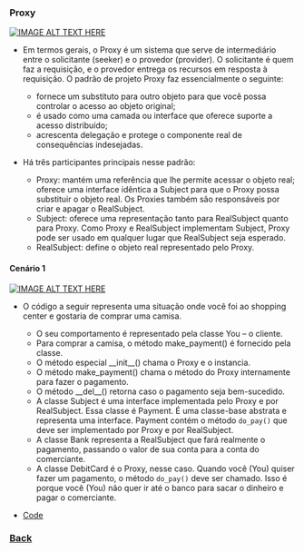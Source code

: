 ### Proxy
[![IMAGE ALT TEXT HERE](http://img.youtube.com/vi/FM7H1JD8aUo/1.jpg)](http://www.youtube.com/watch?v=FM7H1JD8aUo)
- Em termos gerais, o Proxy é um sistema que serve de intermediário entre o solicitante (seeker) e o provedor (provider). O solicitante é quem faz a requisição, e o provedor entrega os recursos em resposta à requisição. O padrão de projeto Proxy faz essencialmente o seguinte:
  - fornece um substituto para outro objeto para que você possa controlar o acesso ao objeto original;
  - é usado como uma camada ou interface que oferece suporte a acesso distribuído;
  - acrescenta delegação e protege o componente real de consequências indesejadas.

- Há três participantes principais nesse padrão: 
  - Proxy: mantém uma referência que lhe permite acessar o objeto real; oferece uma interface idêntica a Subject para que o Proxy possa substituir o objeto real. Os Proxies também são responsáveis por criar e apagar o RealSubject.
  - Subject: oferece uma representação tanto para RealSubject quanto para Proxy. Como Proxy e RealSubject implementam Subject, Proxy pode ser usado em qualquer lugar que RealSubject seja esperado.
  - RealSubject: define o objeto real representado pelo Proxy.

#### Cenário 1
[![IMAGE ALT TEXT HERE](http://img.youtube.com/vi/ViLdDK9fXtw/1.jpg)](http://www.youtube.com/watch?v=ViLdDK9fXtw)
- O código a seguir representa uma situação onde você foi ao shopping center e gostaria de comprar uma camisa.
  - O seu comportamento é representado pela classe You – o cliente.
  - Para comprar a camisa, o método make_payment() é fornecido pela classe.
  - O método especial \_\_init\_\_() chama o Proxy e o instancia.
  - O método make_payment() chama o método do Proxy internamente para fazer o pagamento.
  - O método \_\_del\_\_() retorna caso o pagamento seja bem-sucedido.
  - A classe Subject é uma interface implementada pelo Proxy e por RealSubject. Essa classe é Payment. É uma classe-base abstrata e representa uma interface. Payment contém o método `do_pay()` que deve ser implementado por Proxy e por RealSubject.
  - A classe Bank representa a RealSubject que fará realmente o pagamento, passando o valor de sua conta para a conta do comerciante.
  - A classe DebitCard é o Proxy, nesse caso. Quando você (You) quiser fazer um pagamento, o método `do_pay()` deve ser chamado. Isso é porque você (You) não quer ir até o banco para sacar o dinheiro e pagar o comerciante.

- [Code](code.py)

### [Back](../../README.md#design-patterns)